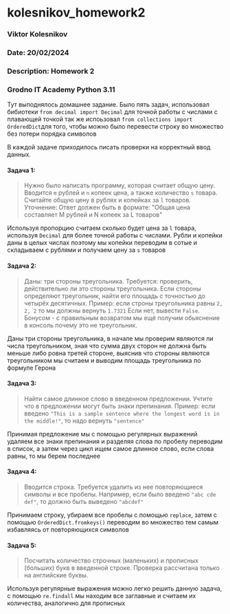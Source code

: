 # kolesnikov_homework2
### Viktor Kolesnikov
### Date: 20/02/2024
### Description: Homework 2
### Grodno IT Academy Python 3.11

Тут выподнялось домашнее задание.
Было пять задач, использовал бибиотеки ```from decimal import Decimal``` для точной работы с числами с плавающей точкой
так же испоьзовал ```from collections import OrderedDict```для того, чтобы можно было перевести строку во множество без потери порядка символов

В каждой задаче приходилось писать проверки на корректный ввод данных.

#### Задача 1:
>Нужно было написать программу, которая считает общую цену.
>Вводится `m` рублей и `n` копеек цена, а также количество `s` товара. Считайте общую цену в рублях и копейках за `l` товаров.
>Уточнение: Ответ должен быть в формате: "Общая цена составляет M рублей и N копеек за L товаров"

Используя пропорцию считаем сколько будет цена за `l` товара, используя ```Decimal``` для более точной работы
с числами. Рубли и копейки даны в целых числах поэтому мы копейки переводим в сотые и складываем с рублями
и получаем цену за `s` товаров 

#### Задача 2:
>Даны: три стороны треугольника.
>Требуется: проверить, действительно ли это стороны треугольника.
>Если стороны определяют треугольник, найти его площадь с точностью до четырёх десятичных.
>Пример: если строны треугольника равны `2, 2, 2` то мы должны вернуть `1.7321`
>Если нет, вывести ```False```.
>Бонусом - с правильным возвратом мы ещё получим обьяснение в консоль почему это не треугольник.

Даны три стороны треугольника, в начале мы проверим являются ли числа треугольником,
зная что сумма двух сторон не должна быть меньше либо ровна третей стороне, выяснив что стороны
являются треугольником мы считаем и выводим площадь треугольника по формуле Герона

#### Задача 3:
>Найти самое длинное слово в введенном предложении.
>Учтите что в предложении могут быть знаки препинания.
>Пример: если введено `"This is a sample sentence where the longest word is in the middle!"`,
>то надо вернуть `"sentence"`

Принимая предложение мы с помощью регулярных выражений удаляем все знаки препинания
и разделяя слова по пробелу переводим в список, а затем через цикл ищем самое длинное слово,
если слова равны, то мы берем последнее

#### Задача 4:
>Вводится строка. Требуется удалить из нее повторяющиеся символы и все пробелы.
>Например, если было введено `"abc cde def"`, то должно быть выведено `"abcdef"`

Принимаем строку, убираем все пробелы с помощью ```replace```,
затем с помощью ```OrderedDict.fromkeys()``` переводим во множество
тем самым избавляясь от повторяющихся символов

#### Задача 5:
>Посчитать количество строчных (маленьких) и прописных (больших) букв в введенной строке.
>Проверка рассчитана только на английские буквы.

Используя регулярные выражения можно легко решить данную задача,
с помощью ```re.findall``` мы находим все заглавные и считаем их количества,
аналогично для прописных









